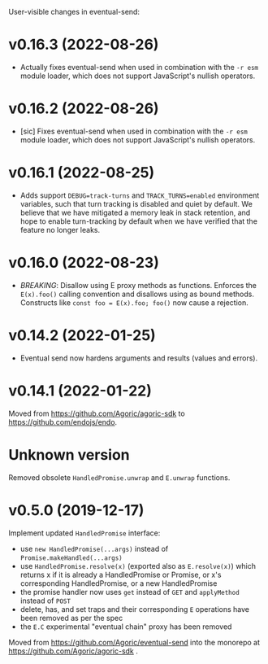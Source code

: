 User-visible changes in eventual-send:

# v0.16.3 (2022-08-26)

- Actually fixes eventual-send when used in combination with the `-r esm`
  module loader, which does not support JavaScript's nullish operators.

# v0.16.2 (2022-08-26)

- [sic] Fixes eventual-send when used in combination with the `-r esm` module
  loader, which does not support JavaScript's nullish operators.

# v0.16.1 (2022-08-25)

- Adds support `DEBUG=track-turns` and `TRACK_TURNS=enabled` environment
  variables, such that turn tracking is disabled and quiet by default.
  We believe that we have mitigated a memory leak in stack retention, and hope
  to enable turn-tracking by default when we have verified that the feature no
  longer leaks.

# v0.16.0 (2022-08-23)

- *BREAKING*: Disallow using E proxy methods as functions.
  Enforces the `E(x).foo()` calling convention and disallows using as bound
  methods. Constructs like `const foo = E(x).foo; foo()` now cause a rejection.

# v0.14.2 (2022-01-25)

- Eventual send now hardens arguments and results (values and errors).


# v0.14.1 (2022-01-22)

Moved from https://github.com/Agoric/agoric-sdk to
https://github.com/endojs/endo.


# Unknown version

Removed obsolete `HandledPromise.unwrap` and `E.unwrap` functions.


# v0.5.0 (2019-12-17)

Implement updated `HandledPromise` interface:

- use `new HandledPromise(...args)` instead of `Promise.makeHandled(...args)`
- use `HandledPromise.resolve(x)` (exported also as `E.resolve(x)`) which
  returns x if it is already a HandledPromise or Promise, or x's corresponding
  HandledPromise, or a new HandledPromise
- the promise handler now uses `get` instead of `GET` and `applyMethod` instead of `POST`
- delete, has, and set traps and their corresponding `E` operations have been removed as per the spec
- the `E.C` experimental "eventual chain" proxy has been removed

Moved from https://github.com/Agoric/eventual-send into the monorepo at
https://github.com/Agoric/agoric-sdk .
